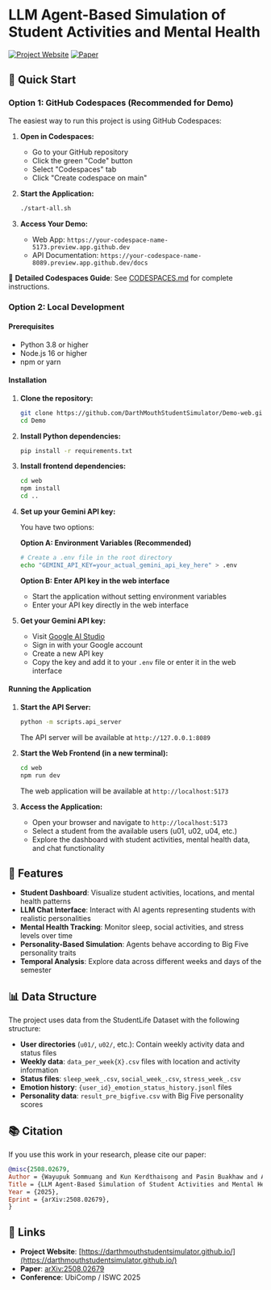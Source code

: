 # LLM Agent-Based Simulation of Student Activities and Mental Health

[![Project Website](https://img.shields.io/badge/Project%20Website-Visit%20Site-blue)](https://darthmouthstudentsimulator.github.io/)
[![Paper](https://img.shields.io/badge/Paper-arXiv-red)](https://arxiv.org/abs/2508.02679)


## 🚀 Quick Start

### Option 1: GitHub Codespaces (Recommended for Demo)

The easiest way to run this project is using GitHub Codespaces:

1. **Open in Codespaces:**
   - Go to your GitHub repository
   - Click the green "Code" button
   - Select "Codespaces" tab
   - Click "Create codespace on main"

2. **Start the Application:**
   ```bash
   ./start-all.sh
   ```

3. **Access Your Demo:**
   - Web App: `https://your-codespace-name-5173.preview.app.github.dev`
   - API Documentation: `https://your-codespace-name-8089.preview.app.github.dev/docs`

📖 **Detailed Codespaces Guide**: See [CODESPACES.md](CODESPACES.md) for complete instructions.

### Option 2: Local Development

#### Prerequisites

- Python 3.8 or higher
- Node.js 16 or higher
- npm or yarn

#### Installation

1. **Clone the repository:**
   ```bash
   git clone https://github.com/DarthMouthStudentSimulator/Demo-web.git
   cd Demo
   ```

2. **Install Python dependencies:**
   ```bash
   pip install -r requirements.txt
   ```

3. **Install frontend dependencies:**
   ```bash
   cd web
   npm install
   cd ..
   ```

4. **Set up your Gemini API key:**
   
   You have two options:

   **Option A: Environment Variables (Recommended)**
   ```bash
   # Create a .env file in the root directory
   echo "GEMINI_API_KEY=your_actual_gemini_api_key_here" > .env
   ```

   **Option B: Enter API key in the web interface**
   - Start the application without setting environment variables
   - Enter your API key directly in the web interface

5. **Get your Gemini API key:**
   - Visit [Google AI Studio](https://ai.google.dev/gemini-api/docs/models#gemini-2.0-flash)
   - Sign in with your Google account
   - Create a new API key
   - Copy the key and add it to your `.env` file or enter it in the web interface

#### Running the Application

1. **Start the API Server:**
   ```bash
   python -m scripts.api_server
   ```
   The API server will be available at `http://127.0.0.1:8089`

2. **Start the Web Frontend (in a new terminal):**
   ```bash
   cd web
   npm run dev
   ```
   The web application will be available at `http://localhost:5173`

3. **Access the Application:**
   - Open your browser and navigate to `http://localhost:5173`
   - Select a student from the available users (u01, u02, u04, etc.)
   - Explore the dashboard with student activities, mental health data, and chat functionality

## 🎯 Features

- **Student Dashboard**: Visualize student activities, locations, and mental health patterns
- **LLM Chat Interface**: Interact with AI agents representing students with realistic personalities
- **Mental Health Tracking**: Monitor sleep, social activities, and stress levels over time
- **Personality-Based Simulation**: Agents behave according to Big Five personality traits
- **Temporal Analysis**: Explore data across different weeks and days of the semester

## 📊 Data Structure

The project uses data from the StudentLife Dataset with the following structure:

- **User directories** (`u01/`, `u02/`, etc.): Contain weekly activity data and status files
- **Weekly data**: `data_per_week{X}.csv` files with location and activity information
- **Status files**: `sleep_week_.csv`, `social_week_.csv`, `stress_week_.csv`
- **Emotion history**: `{user_id}_emotion_status_history.jsonl` files
- **Personality data**: `result_pre_bigfive.csv` with Big Five personality scores


## 📚 Citation

If you use this work in your research, please cite our paper:

```bibtex
@misc{2508.02679,
Author = {Wayupuk Sommuang and Kun Kerdthaisong and Pasin Buakhaw and Aslan B. Wong and Nutchanon Yongsatianchot},
Title = {LLM Agent-Based Simulation of Student Activities and Mental Health Using Smartphone Sensing Data},
Year = {2025},
Eprint = {arXiv:2508.02679},
}
```

## 🔗 Links

- **Project Website**: [https://darthmouthstudentsimulator.github.io/](https://darthmouthstudentsimulator.github.io/)
- **Paper**: [arXiv:2508.02679](https://arxiv.org/abs/2508.02679)
- **Conference**: UbiComp / ISWC 2025


